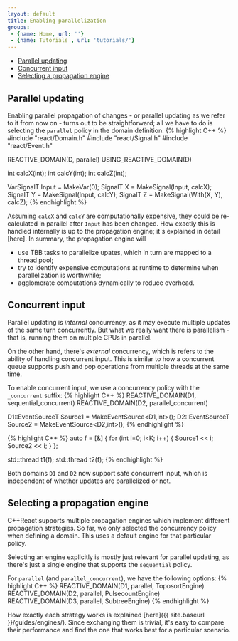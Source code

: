 ```yaml
---
layout: default
title: Enabling parallelization
groups: 
 - {name: Home, url: ''}
 - {name: Tutorials , url: 'tutorials/'}
---
```


- [Parallel updating](#parallel-updating)
- [Concurrent input](#concurrent-input)
- [Selecting a propagation engine](#selecting-a-propagation-engine)

## Parallel updating

Enabling parallel propagation of changes - or parallel updating as we refer to it from now on - turns out to be straightforward;
all we have to do is selecting the `parallel` policy in the domain definition:
{% highlight C++ %}
#include "react/Domain.h"
#include "react/Signal.h"
#include "react/Event.h"

REACTIVE_DOMAIN(D, parallel)
USING_REACTIVE_DOMAIN(D)

int calcX(int);
int calcY(int);
int calcZ(int); 

VarSignalT<int> Input = MakeVar<D>(0);
SignalT<int>    X     = MakeSignal(Input, calcX);
SignalT<int>    Y     = MakeSignal(Input, calcY);
SignalT<int>    Z     = MakeSignal(With(X, Y), calcZ);
{% endhighlight %}

Assuming `calcX` and `calcY` are computationally expensive, they could be re-calculated in parallel after `Input` has been changed.
How exactly this is handled internally is up to the propagation engine; it's explained in detail [here].
In summary, the propagation engine will

- use TBB tasks to parallelize upates, which in turn are mapped to a thread pool;
- try to identify expensive computations at runtime to determine when parallelization is worthwhile;
- agglomerate computations dynamically to reduce overhead.


## Concurrent input

Parallel updating is _internal_ concurrency, as it may execute multiple updates of the same turn concurrently.
But what we really want there is parallelism - that is, running them on multiple CPUs in parallel.

On the other hand, there's _external_ concurrency, which is refers to the ability of handling concurrent input.
This is similar to how a concurrent queue supports push and pop operations from multiple threads at the same time.

To enable concurrent input, we use a concurrency policy with the `_concurrent` suffix:
{% highlight C++ %}
REACTIVE_DOMAIN(D1, sequential_concurrent)
REACTIVE_DOMAIN(D2, parallel_concurrent)

D1::EventSourceT<int> Source1 = MakeEventSource<D1,int>();
D2::EventSourceT<int> Source2 = MakeEventSource<D2,int>();
{% endhighlight %}

{% highlight C++ %}
auto f = [&] {
    for (int i=0; i<K; i++)
    {
        Source1 << i;
        Source2 << i;
    }
};

std::thread t1(f);
std::thread t2(f);
{% endhighlight %}

Both domains `D1` and `D2` now support safe concurrent input, which is independent of whether updates are parallelized or not.


## Selecting a propagation engine

C++React supports multiple propagation engines which implement different propagation strategies.
So far, we only selected the concurrency policy when defining a domain.
This uses a default engine for that particular policy.

Selecting an engine explicitly is mostly just relevant for parallel updating, as there's just a single engine that supports the `sequential` policy.

For `parallel` (and `parallel_concurrent`), we have the following options:
{% highlight C++ %}
REACTIVE_DOMAIN(D1, parallel, ToposortEngine)
REACTIVE_DOMAIN(D2, parallel, PulsecountEngine)
REACTIVE_DOMAIN(D3, parallel, SubtreeEngine)
{% endhighlight %}

How exactly each strategy works is explained [here]({{ site.baseurl }}/guides/engines/).
Since exchanging them is trivial, it's easy to compare their performance and find the one that works best for a particular scenario.